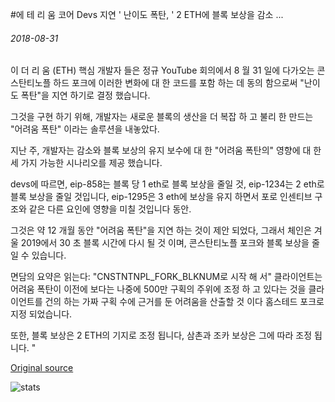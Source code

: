 #에 테 리 움 코어 Devs 지연 ' 난이도 폭탄, ' 2 ETH에 블록 보상을 감소 ...

###### 2018-08-31

이 더 리 움 (ETH) 핵심 개발자 들은 정규 YouTube 회의에서 8 월 31 일에 다가오는 콘스탄티노플 하드 포크에 이러한 변화에 대 한 코드를 포함 하는 데 동의 함으로써 "난이도 폭탄"을 지연 하기로 결정 했습니다.

그것을 구현 하기 위해, 개발자는 새로운 블록의 생산을 더 복잡 하 고 불리 한 만드는 "어려움 폭탄" 이라는 솔루션을 내놓았다.

지난 주, 개발자는 감소와 블록 보상의 유지 보수에 대 한 "어려움 폭탄의" 영향에 대 한 세 가지 가능한 시나리오를 제공 했습니다.

devs에 따르면, eip-858는 블록 당 1 eth로 블록 보상을 줄일 것, eip-1234는 2 eth로 블록 보상을 줄일 것입니다, eip-1295은 3 eth에 보상을 유지 하면서 포로 인센티브 구조와 같은 다른 요인에 영향을 미칠 것입니다 동안.

그것은 약 12 개월 동안 "어려움 폭탄"을 지연 하는 것이 제안 되었다, 그래서 체인은 겨울 2019에서 30 초 블록 시간에 다시 될 것 이며, 콘스탄티노플 포크와 블록 보상을 줄일 수 있습니다.

면담의 요약은 읽는다: "CNSTNTNPL\_FORK\_BLKNUM로 시작 해 서" 클라이언트는 어려움 폭탄이 이전에 보다는 나중에 500만 구획의 주위에 조정 하 고 있다는 것을 클라이언트를 건의 하는 가짜 구획 수에 근거를 둔 어려움을 산출할 것 이다 홈스테드 포크로 지정 되었습니다.

또한, 블록 보상은 2 ETH의 기지로 조정 됩니다, 삼촌과 조카 보상은 그에 따라 조정 됩니다. "

[Original source](https://cointelegraph.com/news/ethereum-core-devs-delay-difficulty-bomb-reduce-block-rewards-to-2-eth)

![stats](https://c.statcounter.com/11760860/0/a89fa40b/1/ "stats")